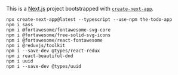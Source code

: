 This is a [Next.js](https://nextjs.org/) project bootstrapped with [`create-next-app`](https://github.com/vercel/next.js/tree/canary/packages/create-next-app).

    npx create-next-app@latest --typescript --use-npm the-todo-app
    npm i sass
    npm i @fortawesome/fontawesome-svg-core
    npm i @fortawesome/free-solid-svg-icons
    npm i @fortawesome/react-fontawesome
    npm i @reduxjs/toolkit
    npm i --save-dev @types/react-redux
    npm i react-beautiful-dnd
    npm i uuid
    npm i --save-dev @types/uuid
    
